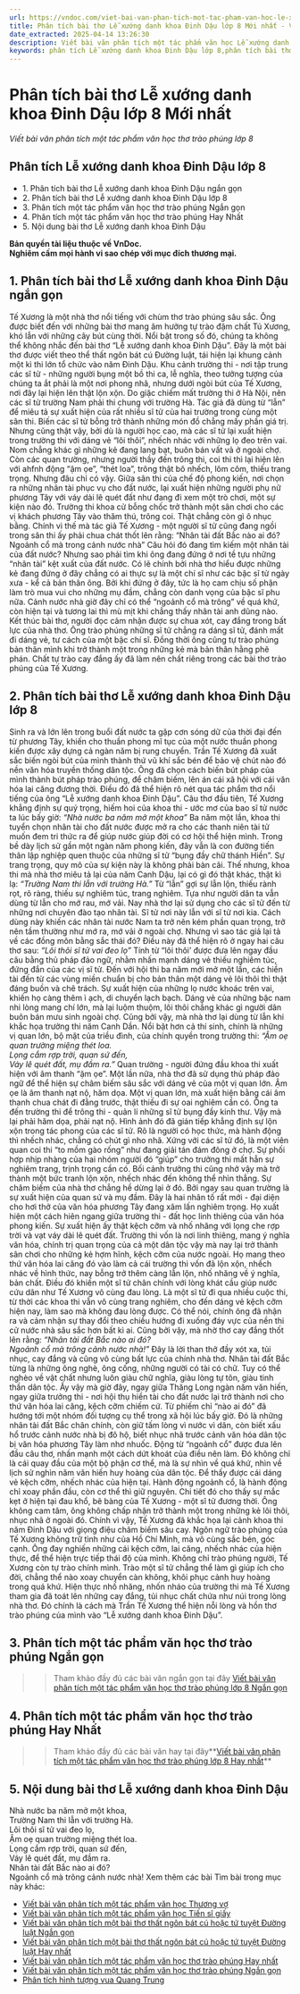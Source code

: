 ```yaml
---
url: https://vndoc.com/viet-bai-van-phan-tich-mot-tac-pham-van-hoc-le-xuong-danh-khoa-dinh-dau-lop-8-309493
title: Phân tích bài thơ Lễ xướng danh khoa Đinh Dậu lớp 8 Mới nhất - Viết bài văn phân tích một tác phẩm văn học thơ trào phúng lớp 8 - VnDoc.com
date_extracted: 2025-04-14 13:26:30
description: Viết bài văn phân tích một tác phẩm văn học Lễ xướng danh khoa Đinh Dậu lớp 8 được biên soạn nhằm giúp các em HS đạt kết quả tốt trong quá trình làm bài tập và học tập môn Ngữ văn lớp 8.
keywords: phân tích Lễ xướng danh khoa Đinh Dậu lớp 8,phân tích bài thơ Lễ xướng danh khoa Đinh Dậu lớp 8,Phân tích bài thơ Lễ xướng danh khoa Đinh Dậu ngắn gọn,phân tích Lễ xướng danh khoa Đinh Dậu,viết bài văn phân tích Lễ xướng danh khoa Đinh Dậu,viết bài văn phân tích bài thơ Lễ xướng danh khoa Đinh Dậu,viết bài văn phân tích một tác phẩm văn học lớp 8,phân tích một tác phẩm văn học thơ trào phúng lớp 8,viết bài văn phân tích một tác phẩm văn học thơ trào phúng lớp 8
---
```


# Phân tích bài thơ Lễ xướng danh khoa Đinh Dậu lớp 8 Mới nhất
 _Viết bài văn phân tích một tác phẩm văn học thơ trào phúng lớp 8_
## **Phân tích Lễ xướng danh khoa Đinh Dậu lớp 8**
  * 1\. Phân tích bài thơ Lễ xướng danh khoa Đinh Dậu ngắn gọn
  * 2\. Phân tích bài thơ Lễ xướng danh khoa Đinh Dậu lớp 8
  * 3\. Phân tích một tác phẩm văn học thơ trào phúng Ngắn gọn
  * 4\. Phân tích một tác phẩm văn học thơ trào phúng Hay Nhất
  * 5\. Nội dung bài thơ Lễ xướng danh khoa Đinh Dậu

**Bản quyền tài liệu thuộc về VnDoc.  
Nghiêm cấm mọi hành vi sao chép với mục đích thương mại.**
## **1\. Phân tích bài thơ Lễ xướng danh khoa Đinh Dậu ngắn gọn**
Tế Xương là một nhà thơ nổi tiếng với chùm thơ trào phúng sâu sắc. Ông được biết đến với những bài thơ mang âm hưởng tự trào đậm chất Tú Xương, khó lẫn với những cây bút cùng thời. Nổi bật trong số đó, chúng ta không thể không nhắc đến bài thơ “Lễ xướng danh khoa Đinh Dậu”.
Đây là một bài thơ được viết theo thể thất ngôn bát cú Đường luật, tái hiện lại khung cảnh một kì thi lớn tổ chức vào năm Đinh Dậu. Khu cảnh trường thi - nơi tập trung các sĩ tử - những người bụng một bồ thi ca, lễ nghĩa, theo tưởng tượng của chúng ta ắt phải là một nơi phong nhã, nhưng dưới ngòi bút của Tế Xương, nơi đây lại hiện lên thật lộn xộn. Do giặc chiếm mất trường thi ở Hà Nội, nên các sĩ tử trường Nam phải thi chung với trường Hà. Tác giả đã dùng từ “lẫn” để miêu tả sự xuất hiện của rất nhiều sĩ tử của hai trường trong cùng một sân thi. Biến các sĩ tử bỗng trở thành những món đồ chẳng mấy phần giá trị. Nhưng cũng thật vậy, bởi dù là người học cao, mà các sĩ tử lại xuất hiện trong trường thi với dáng vẻ “lôi thôi”, nhếch nhác với những lọ đeo trên vai. Nom chẳng khác gì những kẻ đang lang bạt, buôn bán vất vả ở ngoài chợ. Còn các quan trường, nhưng người thầy đến trông thi, coi thi thì lại hiện lên với ahfnh động “ậm ọe”, “thét loa”, trông thật bô nhếch, lôm côm, thiếu trang trọng. Nhưng đâu chỉ có vậy. Giữa sân thi của chế độ phong kiến, nơi chọn ra những nhân tài phục vụ cho đất nước, lại xuất hiện những người phụ nữ phương Tây với váy dài lê quét đất như đang đi xem một trò chơi, một sự kiện nào đó. Trường thi khoa cử bỗng chốc trở thành một sân chơi cho các vị khách phương Tây vào thăm thú, trông coi. Thật chẳng còn gì ô nhục bằng. Chính vì thế mà tác giả Tế Xương - một người sĩ tử cũng đang ngồi trong sân thi ấy phải chua chát thốt lên rằng:
“Nhân tài đất Bắc nào ai đó?  
Ngoảnh cổ mà trong cảnh nước nhà”
Câu hỏi đó đang tìm kiếm một nhân tài của đất nước? Nhưng sao phải tìm khi ông đang đứng ở nơi tề tựu những “nhân tài” kệt xuất của đất nước. Có lẽ chính bởi nhà thơ hiểu được những kẻ đang đứng ở đây chẳng có ai thực sự là một chí sĩ như các bậc sĩ tử ngày xưa - kể cả bản thân ông. Bởi khi đứng ở đây, tức là họ cam chịu số phận làm trò mua vui cho những mụ đầm, chẳng còn danh vọng của bậc sĩ phu nữa. Cảnh nước nhà giờ đây chỉ có thể “ngoảnh cổ mà trông” về quá khứ, còn hiện tại và tương lai thì mù mịt khi chẳng thấy nhân tài anh dũng nào.
Kết thúc bài thơ, người đọc cảm nhận được sự chua xót, cay đắng trong bất lực của nhà thơ. Ông trào phúng những sĩ tử chẳng ra dáng sĩ tử, đánh mất đi dáng vẻ, tư cách của một bậc chí sĩ. Đồng thời ông cũng tự trào phúng bản thân mình khi trở thành một trong những kẻ mà bản thân hằng phê phán. Chất tự trào cay đắng ấy đã làm nên chất riêng trong các bài thơ trào phúng của Tế Xương.
## **2\. Phân tích bài thơ Lễ xướng danh khoa Đinh Dậu lớp 8**
Sinh ra và lớn lên trong buổi đất nước ta gặp cơn sóng dữ của thời đại đến từ phương Tây, khiến cho thuần phong mĩ tục của một nước thuần phong kiến được xây dựng cả ngàn năm bị rung chuyển. Trần Tế Xương đã xuất sắc biến ngòi bút của mình thành thứ vũ khí sắc bén để bảo vệ chút nào đó nền văn hóa truyền thống dân tộc. Ông đã chọn cách biến bút pháp của mình thành bút pháp trào phúng, để châm biếm, lên án cái xã hội với cái văn hóa lai căng đương thời. Điều đó đã thể hiện rõ nét qua tác phẩm thơ nổi tiếng của ông “Lễ xướng danh khoa Đinh Dậu”.
Câu thơ đầu tiên, Tế Xương khẳng định sự quý trọng, hiếm hoi của khoa thi - ước mơ của bao sĩ tử nước ta lúc bấy giờ:
_“Nhà nước ba năm mở một khoa”_
Ba năm một lần, khoa thi tuyển chọn nhân tài cho đất nước được mở ra cho các thanh niên tài tử muốn đem tri thức ra để giúp nước giúp đời có cơ hội thể hiện mình. Trong bề dày lịch sử gần một ngàn năm phong kiến, đây vẫn là con đường tiến thân lập nghiệp quen thuộc của những sĩ tử “bụng đầy chữ thánh Hiền”. Sự trang trọng, quy mô của sự kiện này là không phải bàn cãi. Thế nhưng, khoa thi mà nhà thơ miêu tả lại của năm Canh Dậu, lại có gì đó thật khác, thật kì lạ:
_“Trường Nam thi lẫn với trường Hà.”_
Từ “lẫn” gợi sự lẫn lộn, thiếu rành rọt, rõ ràng, thiếu sự nghiêm túc, trang nghiêm. Tựa như người dân ta vẫn dùng từ lẫn cho mớ rau, mớ vải. Nay nhà thơ lại sử dụng cho các sĩ tử đến từ những nơi chuyên đào tạo nhân tài. Sĩ tử nơi này lẫn với sĩ tử nơi kia. Cách dùng này khiến các nhân tài nước Nam ta trở nên kém phần quan trọng, trở nên tầm thường như mớ ra, mớ vải ở ngoài chợ. Nhưng vì sao tác giả lại tả về các đồng môn bằng sắc thái đó? Điều này đã thể hiện rõ ở ngay hai câu thơ sau:
_“Lôi thôi sĩ tử vai đeo lọ”_
Tính từ “lôi thôi’ được đưa lên ngay đầu câu bằng thủ pháp đảo ngữ, nhằm nhấn mạnh dáng vẻ thiếu nghiêm túc, đứng đắn của các vị sĩ tử. Đến với hội thi ba năm mới mở một lần, các hiền tài đến từ các vùng miền chuẩn bị cho bản thân một dáng vẻ lôi thôi thì thật đáng buồn và chê trách. Sự xuất hiện của những lọ nước khoác trên vai, khiến họ càng thêm ì ạch, di chuyển lạch bạch. Dáng vẻ của những bậc nam nhi lòng mang chí lớn, mà lại luộm thuộm, lôi thôi chẳng khác gì người dân buôn bán mưu sinh ngoài chợ. Cũng bởi vậy, mà nhà thơ lại dùng từ lẫn khi khắc họa trưởng thi năm Canh Dần.
Nổi bật hơn cả thí sinh, chính là những vị quan lớn, bộ mặt của triều đình, của chính quyền trong trường thi:
_“Ậm oẹ quan trường miệng thét loa._  
_Lọng cắm rợp trời, quan sứ đến,_  
_Váy lê quét đất, mụ đầm ra.”_
Quan trường - người đứng đầu khoa thi xuất hiện với âm thanh “ậm ọe”. Một lần nữa, nhà thơ đã sử dụng thủ pháp đảo ngữ để thể hiện sự châm biếm sâu sắc với dáng vẻ của một vị quan lớn. Ậm ọe là âm thanh nạt nộ, hăm dọa. Một vị quan lớn, mà xuất hiện bằng cái âm thanh chua chát đi đằng trước, thật thiếu đi sự oai nghiêm cần có. Ông ta đến trường thi để trông thi - quản lí những sĩ tử bụng đầy kinh thư. Vậy mà lại phải hăm dọa, phải nạt nộ. Hình ảnh đó đã gián tiếp khẳng định sự lộn xộn trong tác phong của các sĩ tử. Rõ là người có học thức, mà hành động thì nhếch nhác, chẳng có chút gì nho nhã. Xứng với các sĩ tử đó, là một viên quan coi thi “to mồm gào rống” như đang giải tán đám đông ở chợ. Sự phối hợp nhịp nhàng của hai nhóm người đó “giúp” cho trưởng thi mất hẳn sự nghiêm trang, trịnh trọng cần có. Bối cảnh trưởng thi cũng nhở vậy mà trở thành một bức tranh lộn xộn, nhếch nhác đến không thể nhìn thẳng.
Sự châm biếm của nhà thơ chẳng hề dừng lại ở đó. Bởi ngay sau quan trường là sự xuất hiện của quan sứ và mụ đầm. Đây là hai nhân tố rất mới - đại diện cho hơi thở của văn hóa phương Tây đang xâm lấn nghiêm trọng. Họ xuất hiện một cách hiên ngang giữa trường thi - đất học linh thiêng của văn hóa phong kiến. Sự xuất hiện ấy thật kệch cỡm và nhố nhăng với lọng che rợp trời và vạt váy dài lê quét đất. Trường thi vốn là nơi linh thiêng, mang ý nghĩa văn hóa, chính trị quan trọng của cả một dân tộc vậy mà nay lại trở thành sân chơi cho những kẻ hợm hĩnh, kệch cỡm của nước ngoài. Họ mang theo thứ văn hóa lai căng đó vào làm cả cái trường thi vốn đã lộn xộn, nhếch nhác về hình thức, nay bỗng trở thêm càng lẫn lộn, nhố nhăng về ý nghĩa, bản chất.
Điều đó khiến một sĩ tử chân chính với lòng khát cầu giúp nước cứu dân như Tế Xương vô cùng đau lòng. Là một sĩ tử đi qua nhiều cuộc thi, từ thời các khoa thi vẫn vô cùng trang nghiêm, cho đến dáng vẻ kệch cỡm hiện nay, làm sao mà không đau lòng được. Có thể nói, chính ông đã nhận ra và cảm nhận sự thay đổi theo chiều hướng đi xuống đáy vực của nền thi cử nước nhà sâu sắc hơn bất kì ai. Cũng bởi vậy, mà nhờ thơ cay đắng thốt lên rằng:
_“Nhân tài đất Bắc nào ai đó?_  
_Ngoảnh cổ mà trông cảnh nước nhà\!”_
Đây là lời than thở đầy xót xa, tủi nhục, cay đắng và cũng vô cùng bất lực của chính nhà thơ. Nhân tài đất Bắc từng là những ông nghè, ông cống, những người có tài có chữ. Tuy có thể nghèo về vật chất nhưng luôn giàu chữ nghĩa, giàu lòng tự tôn, giàu tinh thần dân tộc. Ấy vậy mà giờ đây, ngay giữa Thăng Long ngàn năm văn hiến, ngay giữa trưởng thi - nơi hội thụ hiền tài cho đất nước lại trở thành nơi cho thứ văn hóa lai căng, kệch cỡm chiếm cứ. Từ phiếm chỉ “nào ai đó” đã hướng tới một nhóm đối tượng cụ thể trong xã hội lúc bấy giờ. Đó là những nhân tài đất Bắc chân chính, còn giữ tấm lòng vì nước vì dân, còn biết xấu hổ trước cảnh nước nhà bị đô hộ, biết nhục nhã trước cảnh văn hóa dân tộc bị văn hóa phương Tây làm nhơ nhuốc. Động từ “ngoảnh cổ” được đưa lên đầu câu thơ, nhấn mạnh một cách dứt khoát của điều nên làm. Đó không chỉ là cái quay đầu của một bộ phận cơ thể, mà là sự nhìn về quá khứ, nhìn về lịch sử nghìn năm văn hiến huy hoàng của dân tộc. Để thấy được cái dáng vẻ kệch cỡm, nhếch nhác của hiện tại. Hành động ngoảnh cổ, là hành động chỉ xoay phần đầu, còn cơ thể thì giữ nguyên. Chi tiết đó cho thấy sự mắc kẹt ở hiện tại đau khổ, bẽ bàng của Tế Xương - một sĩ tử đương thời. Ông không cam tâm, ông không chấp nhận trở thành một trong những kẻ lôi thôi, nhục nhã ở ngoài đó. Chính vì vậy, Tế Xương đã khắc họa lại cảnh khoa thi năm Đinh Dậu với giọng điệu châm biếm sâu cay.
Ngôn ngữ trào phúng của Tế Xương không trữ tình như của Hồ Chí Minh, mà vô cùng sắc bén, góc cạnh. Ông đay nghiến những cái kệch cỡm, lai căng, nhếch nhác của hiện thực, để thể hiện trực tiếp thái độ của mình. Không chỉ trào phúng người, Tế Xương còn tự trào chính mình. Trào một sĩ tử chẳng thể làm gì giúp ích cho đời, chẳng thể nào xoay chuyển càn không, khôi phục cảnh huy hoàng trong quá khứ. Hiện thực nhố nhăng, nhốn nháo của trường thi mà Tế Xương tham gia đã toát lên những cay đắng, tủi nhục chất chứa như núi trong lòng nhà thơ. Đó chính là cách mà Trần Tế Xương thể hiện nỗi lòng và hồn thơ trào phúng của mình vào “Lễ xướng danh khoa Đinh Dậu”.
## **3\. Phân tích một tác phẩm văn học thơ trào phúng Ngắn gọn**
>> Tham khảo đầy đủ các bài văn ngắn gọn tại đây [Viết bài văn phân tích một tác phẩm văn học thơ trào phúng lớp 8 Ngắn gọn](<https://vndoc.com/phan-tich-mot-tac-pham-van-hoc-tho-trao-phung-lop-8-ngan-gon-309501>)
## **4\. Phân tích một tác phẩm văn học thơ trào phúng Hay Nhất**
>> Tham khảo đầy đủ các bài văn hay tại đây**[Viết bài văn phân tích một tác phẩm văn học thơ trào phúng lớp 8 Hay nhất](<https://vndoc.com/viet-bai-van-phan-tich-mot-tac-pham-van-hoc-tho-trao-phung-lop-8-309499>)**
## **5\. Nội dung bài thơ Lễ xướng danh khoa Đinh Dậu**
Nhà nước ba năm mở một khoa,  
Trường Nam thi lẫn với trường Hà.  
Lôi thôi sĩ tử vai đeo lọ,  
Ậm oẹ quan trường miệng thét loa.  
Lọng cắm rợp trời, quan sứ đến,  
Váy lê quét đất, mụ đầm ra.  
Nhân tài đất Bắc nào ai đó?  
Ngoảnh cổ mà trông cảnh nước nhà\!
Xem thêm các bài Tìm bài trong mục này khác:
  * [Viết bài văn phân tích một tác phẩm văn học Thương vợ](</viet-bai-van-phan-tich-mot-tac-pham-van-hoc-thuong-vo-lop-8-309496>)
  * [Viết bài văn phân tích một tác phẩm văn học Tiến sĩ giấy](</viet-bai-van-phan-tich-mot-tac-pham-van-hoc-tien-si-giay-lop-8-309497>)
  * [Viết bài văn phân tích một bài thơ thất ngôn bát cú hoặc tứ tuyệt Đường luật Ngắn gọn](</phan-tich-mot-tac-pham-van-hoc-bai-tho-ngan-gon-lop-8-306091>)
  * [Viết bài văn phân tích một bài thơ thất ngôn bát cú hoặc tứ tuyệt Đường luật Hay nhất](</phan-tich-mot-tac-pham-van-hoc-bai-tho-that-ngon-bat-cu-hoac-tu-tuyet-duong-luat-lop-8-306093>)
  * [Viết bài văn phân tích một tác phẩm văn học thơ trào phúng Hay nhất](</viet-bai-van-phan-tich-mot-tac-pham-van-hoc-tho-trao-phung-lop-8-309499>)
  * [Viết bài văn phân tích một tác phẩm văn học thơ trào phúng Ngắn gọn](</phan-tich-mot-tac-pham-van-hoc-tho-trao-phung-lop-8-ngan-gon-309501>)
  * [Phân tích hình tượng vua Quang Trung](</phan-tich-nhan-vat-quang-trung-trong-doan-trich-hoang-le-nhat-thong-chi-126614>)

